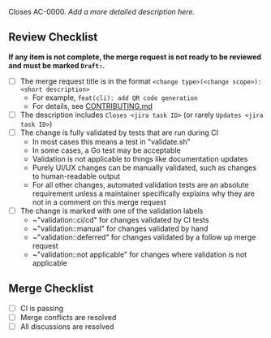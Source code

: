 Closes AC-0000. *Add a more detailed description here.*

## Review Checklist

**If any item is not complete, the merge request is not ready to be reviewed and must be marked `Draft:`.**

- [ ] The merge request title is in the format `<change type>(<change scope>): <short description>`
  - For example, `feat(cli): add QR code generation`
  - For details, see [CONTRIBUTING.md](/CONTRIBUTING.md)
- [ ] The description includes `Closes <jira task ID>` (or rarely `Updates <jira task ID>`)
- [ ] The change is fully validated by tests that are run during CI
  - In most cases this means a test in "validate.sh"
  - In some cases, a Go test may be acceptable
  - Validation is not applicable to things like documentation updates
  - Purely UI/UX changes can be manually validated, such as changes to human-readable output
  - For all other changes, automated validation tests are an absolute requirement unless a maintainer specifically explains why they are not in a comment on this merge request
- [ ] The change is marked with one of the validation labels
  - ~"validation::ci/cd" for changes validated by CI tests
  - ~"validation::manual" for changes validated by hand
  - ~"validation::deferred" for changes validated by a follow up merge request
  - ~"validation::not applicable" for changes where validation is not applicable

## Merge Checklist

- [ ] CI is passing
- [ ] Merge conflicts are resolved
- [ ] All discussions are resolved
